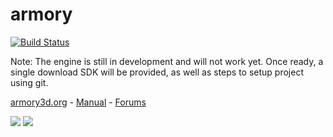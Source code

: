 armory
==============

[![Build Status](https://travis-ci.org/armory3d/armory.svg?branch=master)](https://travis-ci.org/armory3d/armory)

Note: The engine is still in development and will not work yet.
Once ready, a single download SDK will be provided, as well as steps to
setup project using git.

[armory3d.org](http://armory3d.org) - [Manual](http://armory3d.org/manual/) - [Forums](http://forums.armory3d.org)

![](http://armory3d.org/git/img1.jpg)
![](http://armory3d.org/git/img2.jpg)
